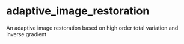 # adaptive_image_restoration
An adaptive image restoration based on high order total variation and inverse gradient
